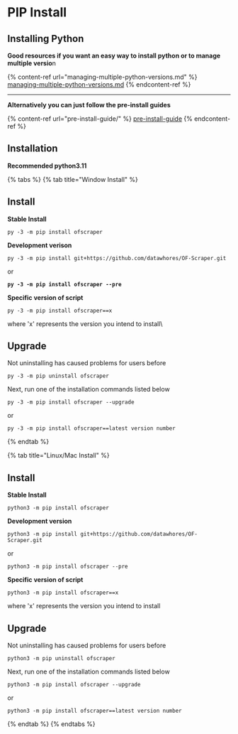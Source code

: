 # PIP Install

## Installing Python

**Good resources if you want an easy way to install python or to manage multiple versio**n

{% content-ref url="managing-multiple-python-versions.md" %}
[managing-multiple-python-versions.md](managing-multiple-python-versions.md)
{% endcontent-ref %}

***

**Alternatively you can just follow the pre-install guides**

{% content-ref url="pre-install-guide/" %}
[pre-install-guide](pre-install-guide/)
{% endcontent-ref %}



## Installation

**Recommended python3.11**

{% tabs %}
{% tab title="Window Install" %}
## **Install**

**Stable Install**

```
py -3 -m pip install ofscraper
```

**Development verison**

```
py -3 -m pip install git+https://github.com/datawhores/OF-Scraper.git 
```

or

<pre><code><strong>py -3 -m pip install ofscraper --pre
</strong></code></pre>

**Specific version of script**

```
py -3 -m pip install ofscraper==x
```

where 'x' represents the version you intend to install\


## Upgrade

Not uninstalling has caused problems for users before

```
py -3 -m pip uninstall ofscraper
```

Next, run one of the installation commands listed below

```
py -3 -m pip install ofscraper --upgrade
```

or

```
py -3 -m pip install ofscraper==latest version number
```
{% endtab %}

{% tab title="Linux/Mac Install" %}
## Install

**Stable Install**

```
python3 -m pip install ofscraper
```

**Development version**

```
python3 -m pip install git+https://github.com/datawhores/OF-Scraper.git 
```

or

```
python3 -m pip install ofscraper --pre
```

**Specific version of script**

```
python3 -m pip install ofscraper==x
```

where 'x' represents the version you intend to install

## Upgrade

Not uninstalling has caused problems for users before

```
python3 -m pip uninstall ofscraper
```

Next, run one of the installation commands listed below

```
python3 -m pip install ofscraper --upgrade
```

or

```
python3 -m pip install ofscraper==latest version number
```
{% endtab %}
{% endtabs %}





####
